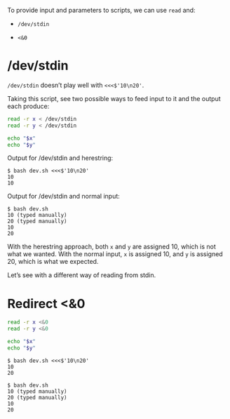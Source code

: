 To provide input and parameters to scripts, we can use `read` and:

  - `/dev/stdin`

  - `<&0`

# /dev/stdin

`/dev/stdin` doesn’t play well with `<<<$'10\n20'`.

Taking this script, see two possible ways to feed input to it and the output each produce:

``` bash
read -r x < /dev/stdin
read -r y < /dev/stdin

echo "$x"
echo "$y"
```

Output for /dev/stdin and herestring:

``` shell-session
$ bash dev.sh <<<$'10\n20'
10
10
```

Output for /dev/stdin and normal input:

``` shell-session
$ bash dev.sh
10 (typed manually)
20 (typed manually)
10
20
```

With the herestring approach, both `x` and `y` are assigned 10, which is not what we wanted. With the normal input, `x` is assigned 10, and `y` is assigned 20, which is what we expected.

Let’s see with a different way of reading from stdin.

# Redirect \<&0

``` bash
read -r x <&0
read -r y <&0

echo "$x"
echo "$y"
```

``` shell-session
$ bash dev.sh <<<$'10\n20'
10
20

$ bash dev.sh
10 (typed manually)
20 (typed manually)
10
20
```

